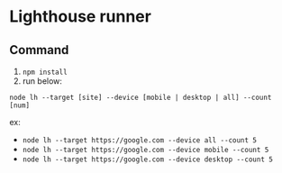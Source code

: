 # Lighthouse runner

## Command

1. `npm install`
2. run below:

`node lh --target [site] --device [mobile | desktop | all] --count [num]`

ex:

- `node lh --target https://google.com --device all --count 5`
- `node lh --target https://google.com --device mobile --count 5`
- `node lh --target https://google.com --device desktop --count 5`
